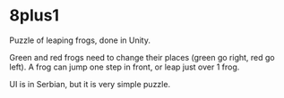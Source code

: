 # 8plus1

Puzzle of leaping frogs, done in Unity.

Green and red frogs need to change their places (green go right, red go left).
A frog can jump one step in front, or leap just over 1 frog.

UI is in Serbian, but it is very simple puzzle.
